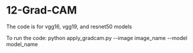 # 12-Grad-CAM

The code is for vgg16, vgg19, and resnet50 models

To run the code: python apply_gradcam.py --image image_name --model model_name
